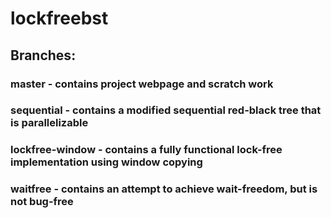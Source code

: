 # lockfreebst

## Branches:

### master - contains project webpage and scratch work

### sequential - contains a modified sequential red-black tree that is parallelizable

### lockfree-window - contains a fully functional lock-free implementation using window copying

### waitfree - contains an attempt to achieve wait-freedom, but is not bug-free
